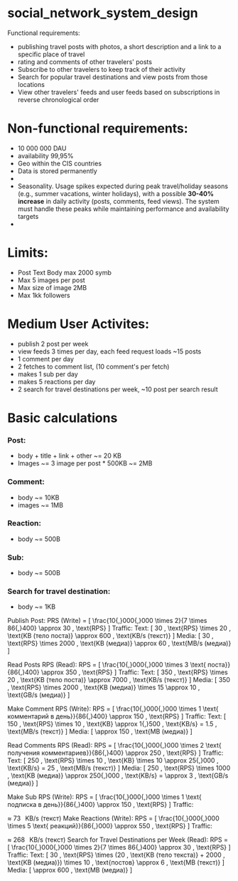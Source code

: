 # social_network_system_design

Functional requirements:
 - publishing travel posts with photos, a short description and a link to a specific place of travel
 - rating and comments of other travelers' posts
 - Subscribe to other travelers to keep track of their activity
 - Search for popular travel destinations and view posts from those locations
 - View other travelers' feeds and user feeds based on subscriptions in reverse chronological order


# Non-functional requirements:
 - 10 000 000 DAU
 - availability 99,95%
 - Geo within the CIS countries
 - Data is stored permanently
 - 
- Seasonality. Usage spikes expected during peak travel/holiday seasons (e.g., summer vacations, winter holidays), with a possible **30-40% increase** in daily activity (posts, comments, feed views). The system must handle these peaks while maintaining performance and availability targets
- 
# Limits:
 - Post Text Body max 2000 symb
 - Max 5 images per post
 - Max size of image 2MB
 - Max 1kk followers 
# Medium User Activites:
 - publish 2 post per week
 - view feeds 3 times per day, each feed request loads ~15 posts
 - 1 comment per day
 - 2 fetches to comment list, (10 comment's per fetch)
 - makes 1 sub per day
 - makes 5 reactions per day
 - 2 search for travel destinations per week, ~10 post per search result

# Basic calculations

### Post: 
 - body + title + link + other ~= 20 KB
 - Images ~= 3 image per post * 500KB ~= 2MB

### Comment:
- body ~= 10KB
- images ~= 1MB

### Reaction:
  - body ~= 500B
    
### Sub:
  - body ~= 500B

### Search for travel destination:
  - body ~= 1KB

Publish Post:
PRS (Write) =
[ \frac{10{,}000{,}000 \times 2}{7 \times 86{,}400} \approx 30 , \text{RPS} ]
Traffic:
Text:
[ 30 , \text{RPS} \times 20 , \text{KB (тело поста)} \approx 600 , \text{KB/s (текст)} ]
Media:
[ 30 , \text{RPS} \times 2000 , \text{KB (медиа)} \approx 60 , \text{MB/s (медиа)} ]

Read Posts RPS (Read):
RPS =
[ \frac{10{,}000{,}000 \times 3 \text{ поста}}{86{,}400} \approx 350 , \text{RPS} ]
Traffic:
Text:
[ 350 , \text{RPS} \times 20 , \text{KB (тело поста)} \approx 7000 , \text{KB/s (текст)} ]
Media:
[ 350 , \text{RPS} \times 2000 , \text{KB (медиа)} \times 15 \approx 10 , \text{GB/s (медиа)} ]

Make Comment RPS (Write):
RPS =
[ \frac{10{,}000{,}000 \times 1 \text{ комментарий в день}}{86{,}400} \approx 150 , \text{RPS} ]
Traffic:
Text:
[ 150 , \text{RPS} \times 10 , \text{KB} \approx 1{,}500 , \text{KB/s} = 1.5 , \text{MB/s (текст)} ]
Media:
[ \approx 150 , \text{MB (медиа)} ]

Read Comments RPS (Read):
RPS =
[ \frac{10{,}000{,}000 \times 2 \text{ получения комментариев}}{86{,}400} \approx 250 , \text{RPS} ]
Traffic:
Text:
[ 250 , \text{RPS} \times 10 , \text{KB} \times 10 \approx 25{,}000 , \text{KB/s} = 25 , \text{MB/s (текст)} ]
Media:
[ 250 , \text{RPS} \times 1000 , \text{KB (медиа)} \approx 250{,}000 , \text{KB/s} = \approx 3 , \text{GB/s (медиа)} ]

Make Sub RPS (Write):
RPS =
[ \frac{10{,}000{,}000 \times 1 \text{ подписка в день}}{86{,}400} \approx 150 , \text{RPS} ]
Traffic:

≈
73
 
KB/s (текст)
Make Reactions (Write):
RPS =
[ \frac{10{,}000{,}000 \times 5 \text{ реакций}}{86{,}000} \approx 550 , \text{RPS} ]
Traffic:

≈
268
 
KB/s (текст)
Search for Travel Destinations per Week (Read):
RPS =
[ \frac{10{,}000{,}000 \times 2}{7 \times 86{,}400} \approx 30 , \text{RPS} ]
Traffic:
Text:
[ 30 , \text{RPS} \times (20 , \text{KB (тело текста)} + 2000 , \text{KB (медиа)}) \times 10 , \text{постов} \approx 6 , \text{MB (текст)} ]
Media:
[ \approx 600 , \text{MB (медиа)} ]

